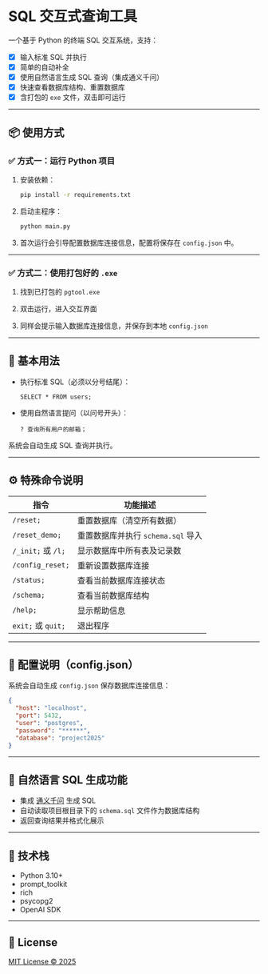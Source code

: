 # SQL 交互式查询工具

一个基于 Python 的终端 SQL 交互系统，支持：

- [x] 输入标准 SQL 并执行
- [x] 简单的自动补全
- [x] 使用自然语言生成 SQL 查询（集成通义千问）
- [x] 快速查看数据库结构、重置数据库
- [x] 含打包的 `exe` 文件，双击即可运行

---

## 📦 使用方式

### ✅ 方式一：运行 Python 项目

1. 安装依赖：

   ```bash
   pip install -r requirements.txt
   ```

2. 启动主程序：

   ```bash
   python main.py
   ```

3. 首次运行会引导配置数据库连接信息，配置将保存在 `config.json` 中。

---

### ✅ 方式二：使用打包好的 `.exe`

1. 找到已打包的 `pgtool.exe`

2. 双击运行，进入交互界面

3. 同样会提示输入数据库连接信息，并保存到本地 `config.json`

---

## 🚀 基本用法

* 执行标准 SQL（必须以分号结尾）：

  ```
  SELECT * FROM users;
  ```

* 使用自然语言提问（以问号开头）：

  ```
  ? 查询所有用户的邮箱；
  ```

系统会自动生成 SQL 查询并执行。

---

## ⚙️ 特殊命令说明

| 指令                | 功能描述                     |
| ----------------- | ------------------------ |
| `/reset;`         | 重置数据库（清空所有数据）            |
| `/reset_demo;`    | 重置数据库并执行 `schema.sql` 导入 |
| `/_init;` 或 `/l;` | 显示数据库中所有表及记录数            |
| `/config_reset;`  | 重新设置数据库连接                |
| `/status;`          | 查看当前数据库连接状态           |
| `/schema;`          |    查看当前数据库结构        |
| `/help;`          | 显示帮助信息                   |
| `exit;` 或 `quit;` | 退出程序                     |

---

## 🔐 配置说明（config.json）

系统会自动生成 `config.json` 保存数据库连接信息：

```json
{
  "host": "localhost",
  "port": 5432,
  "user": "postgres",
  "password": "******",
  "database": "project2025"
}
```

---

## 🤖 自然语言 SQL 生成功能

* 集成 [通义千问](https://bailian.console.aliyun.com/?utm_content=se_1021227512&tab=api#/api/?type=model&url=https%3A%2F%2Fhelp.aliyun.com%2Fdocument_detail%2F2712576.html&renderType=iframe) 生成 SQL
* 自动读取项目根目录下的 `schema.sql` 文件作为数据库结构
* 返回查询结果并格式化展示

---

## 🧱 技术栈

* Python 3.10+
* prompt\_toolkit
* rich
* psycopg2
* OpenAI SDK

---

## 📄 License

[MIT License © 2025](https://github.com/746505972/psql-homework/blob/main/LICENSE)

